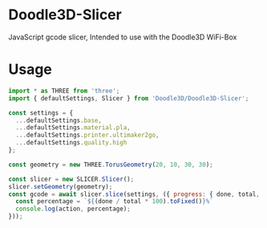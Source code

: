 # Doodle3D-Slicer
JavaScript gcode slicer, Intended to use with the Doodle3D WiFi-Box
# Usage

```javascript
import * as THREE from 'three';
import { defaultSettings, Slicer } from 'Doodle3D/Doodle3D-Slicer';

const settings = {
  ...defaultSettings.base,
  ...defaultSettings.material.pla,
  ...defaultSettings.printer.ultimaker2go,
  ...defaultSettings.quality.high
};

const geometry = new THREE.TorusGeometry(20, 10, 30, 30);

const slicer = new SLICER.Slicer();
slicer.setGeometry(geometry);
const gcode = await slicer.slice(settings, ({ progress: { done, total, action } }) => {
  const percentage = `${(done / total * 100).toFixed()}%`
  console.log(action, percentage);
}));
```
